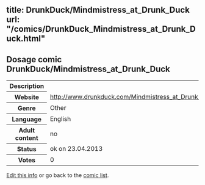 title: DrunkDuck/Mindmistress_at_Drunk_Duck
url: "/comics/DrunkDuck_Mindmistress_at_Drunk_Duck.html"
---
Dosage comic DrunkDuck/Mindmistress_at_Drunk_Duck
-----------------------------------------

<table class="comicinfo">
<tr>
<th>Description</th><td></td>
</tr>
<tr>
<th>Website</th><td><a href="http://www.drunkduck.com/Mindmistress_at_Drunk_Duck/">http://www.drunkduck.com/Mindmistress_at_Drunk_Duck/</a></td>
</tr>
<tr>
<th>Genre</th><td>Other</td>
</tr>
<tr>
<th>Language</th><td>English</td>
</tr>
<tr>
<th>Adult content</th><td>no</td>
</tr>
<tr>
<th>Status</th><td>ok on 23.04.2013</td>
</tr>
<tr>
<th>Votes</th><td>0</div></td>
</tr>
</table>

[Edit this info](/comics/DrunkDuck_Mindmistress_at_Drunk_Duck_edit.html) or go back to the [comic list](../comic-index.html).
